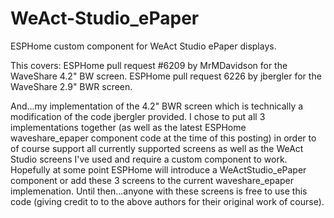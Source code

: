 # WeAct-Studio_ePaper
ESPHome custom component for WeAct Studio ePaper displays.

This covers: ESPHome pull request #6209 by MrMDavidson for the WaveShare 4.2" BW screen. ESPHome pull request 6226 by jbergler for the WaveShare 2.9" BWR screen.

And...my implementation of the 4.2" BWR screen which is technically a modification of the code jbergler provided. I chose to put all 3 implementations together (as well as the latest ESPHome waveshare_epaper component code at the time of this posting) in order to of course support all currently supported screens as well as the WeAct Studio screens I've used and require a custom component to work. Hopefully at some point ESPHome will introduce a WeActStudio_ePaper component or add these 3 screens to the current waveshare_epaper implemenation. Until then...anyone with these screens is free to use this code (giving credit to to the above authors for their original work of course).
